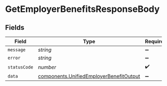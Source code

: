 # GetEmployerBenefitsResponseBody


## Fields

| Field                                                                                              | Type                                                                                               | Required                                                                                           | Description                                                                                        |
| -------------------------------------------------------------------------------------------------- | -------------------------------------------------------------------------------------------------- | -------------------------------------------------------------------------------------------------- | -------------------------------------------------------------------------------------------------- |
| `message`                                                                                          | *string*                                                                                           | :heavy_minus_sign:                                                                                 | N/A                                                                                                |
| `error`                                                                                            | *string*                                                                                           | :heavy_minus_sign:                                                                                 | N/A                                                                                                |
| `statusCode`                                                                                       | *number*                                                                                           | :heavy_check_mark:                                                                                 | N/A                                                                                                |
| `data`                                                                                             | [components.UnifiedEmployerBenefitOutput](../../models/components/unifiedemployerbenefitoutput.md) | :heavy_minus_sign:                                                                                 | N/A                                                                                                |